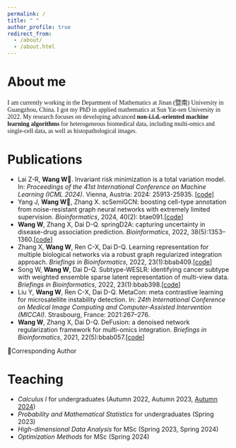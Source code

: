 ```yaml
---
permalink: /
title: " "
author_profile: true
redirect_from: 
  - /about/
  - /about.html
---
```

About me
======
<span style="font-family: 'Times', sans-serif;">I am currently working in the Department of Mathematics at Jinan (暨南) University in Guangzhou, China. I got my PhD in applied mathematics at Sun Yat-sen University in 2022. My research focuses on developing advanced **non-i.i.d.-oriented machine learning algorithms** for heterogeneous biomedical data, including multi-omics and single-cell data, as well as histopathological images.</span>

Publications
======
* Lai Z-R, **Wang W📧**. Invariant risk minimization is a total variation model. In: *Proceedings of the 41st International Conference on Machine Learning (ICML 2024)*. Vienna, Austria: 2024: 25913-25935. [[code](https://github.com/laizhr/IRM-TV)]
* Yang J, **Wang W📧**, Zhang X. scSemiGCN: boosting cell-type annotation from noise-resistant graph neural networks with extremely limited supervision. *Bioinformatics*, 2024, 40(2): btae091.[[code](https://github.com/Jane9898/scSemiGCN)]
* **Wang W**, Zhang X, Dai D-Q. springD2A: capturing uncertainty in disease-drug association prediction. *Bioinformatics*, 2022, 38(5):1353–1360.[[code](https://github.com/wangyuanhao/springD2A)]
* Zhang X, **Wang W**, Ren C-X, Dai D-Q. Learning representation for multiple biological networks via a robust graph regularized integration approach. *Briefings in Bioinformatics*, 2022, 23(1):bbab409.[[code](https://github.com/XWenZhang/EnMUGR)]
* Song W, **Wang W**, Dai D-Q. Subtype-WESLR: identifying cancer subtype with weighted ensemble sparse latent representation of multi-view data. *Briefings in Bioinformatics*, 2022, 23(1):bbab398.[[code](https://github.com/songwenjing123/subtype-WESLR)]
*  Liu Y, **Wang W**, Ren C-X, Dai D-Q. MetaCon: meta contrastive learning for microsatellite instability detection. In: *24th International Conference on Medical Image Computing and Computer-Assisted Intervention (MICCAI)*. Strasbourg, France: 2021:267–276.
* **Wang W**, Zhang X, Dai D-Q. DeFusion: a denoised network regularization framework for multi-omics integration. *Briefings in Bioinformatics*, 2021, 22(5):bbab057.[[code](https://github.com/wangyuanhao/DeFusion)]

📧Corresponding Author

Teaching
======
* *Calculus I* for undergraduates (Autumn 2022, Autumn 2023, [Autumn 2024](https://wangyuanhao.github.io/calculus_course_webpage/))
* *Probability and Mathematical Statistics* for undergraduates (Spring 2023)
* *High-dimensional Data Analysis* for MSc (Spring 2023, Spring 2024)
* *Optimization Methods* for MSc (Spring 2024)
